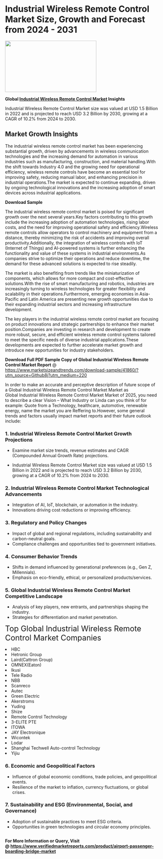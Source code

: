 <H1>Industrial Wireless Remote Control Market Size, Growth and Forecast from 2024 - 2031</H1><img class="aligncenter size-medium wp-image-584254" src="https://thirdeyenews.in/wp-content/uploads/2024/09/Global-Market-Research-300x168.jpeg" alt="" width="300" height="168" /><p><strong>Global&nbsp;<a href="https://www.marketsizeandtrends.com/download-sample/41860/?utm_source=Github8j?utm_medium=220">Industrial Wireless Remote Control Market</a> Insights</strong></p><p>Industrial Wireless Remote Control Market size was valued at USD 1.5 Billion in 2022 and is projected to reach USD 3.2 Billion by 2030, growing at a CAGR of 10.2% from 2024 to 2030.</p><p><h2>Market Growth Insights</h2> <p>The industrial wireless remote control market has been experiencing substantial growth, driven by advancements in wireless communication technologies and the increasing demand for automation in various industries such as manufacturing, construction, and material handling.With the shift towards Industry 4.0 and the growing need for operational efficiency, wireless remote controls have become an essential tool for improving safety, reducing manual labor, and enhancing precision in industrial operations.The market is expected to continue expanding, driven by ongoing technological innovations and the increasing adoption of smart devices across industrial applications.</p> <p><strong>Download Sample</strong></p> <p>The industrial wireless remote control market is poised for significant growth over the next several years.Key factors contributing to this growth include the increasing adoption of automation technologies, rising labor costs, and the need for improving operational safety and efficiency.Wireless remote controls allow operators to control machinery and equipment from a distance, thereby minimizing the risk of accidents and improving overall productivity.Additionally, the integration of wireless controls with IoT (Internet of Things) and AI-powered systems is further enhancing the functionality and value of these systems in industrial environments.As companies strive to optimize their operations and reduce downtime, the demand for these advanced solutions is expected to rise steadily.</p> <p>The market is also benefiting from trends like the miniaturization of components, which allows for more compact and cost-effective solutions.With the rise of smart manufacturing and robotics, industries are increasingly turning to wireless technologies for greater flexibility and scalability in their operations.Furthermore, emerging economies in Asia-Pacific and Latin America are presenting new growth opportunities due to their expanding industrial sectors and increasing infrastructure development.</p> <p>The key players in the industrial wireless remote control market are focusing on product innovations and strategic partnerships to enhance their market position.Companies are investing in research and development to create more robust, secure, and efficient wireless remote control systems tailored to meet the specific needs of diverse industrial applications.These developments are expected to further accelerate market growth and introduce new opportunities for industry stakeholders.</p> <p><span class=""><strong>Download Full PDF Sample Copy of Global Industrial Wireless Remote Control Market Report</strong> @ <a href="https://www.marketsizeandtrends.com/download-sample/41860/?utm_source=Github8j?utm_medium=220" target="_blank">https://www.marketsizeandtrends.com/download-sample/41860/?utm_source=Github8j?utm_medium=220</a></span></p><p>In order to make an accurate and perceptive description of future scope of a Global&nbsp;Industrial Wireless Remote Control Market Market as Global&nbsp;Industrial Wireless Remote Control Market Market of 2025, you need to describe a clear Vision &ndash; What Industry or Linda can you think of for example: Quote from a Technology, healthcare, automotive, renewable energy, name the market you are Reffering to.However, some general trends and factors usually impact market reports and their future outlook include:</p><h3>1.&nbsp;<strong>Industrial Wireless Remote Control Market Growth Projections</strong></h3><ul><li>Examine market size trends, revenue estimates and CAGR (Compounded Annual Growth Rate) projections.</li><li><p>Industrial Wireless Remote Control Market size was valued at USD 1.5 Billion in 2022 and is projected to reach USD 3.2 Billion by 2030, growing at a CAGR of 10.2% from 2024 to 2030.</p></li></ul><h3>2.&nbsp;<strong>Industrial Wireless Remote Control Market Technological Advancements</strong></h3><ul><li>Integration of AI, IoT, blockchain, or automation in the industry.</li><li>Innovations driving cost reductions or improving efficiency.</li></ul><h3>3.&nbsp;<strong>Regulatory and Policy Changes</strong></h3><ul><li>Impact of global and regional regulations, including sustainability and carbon-neutral goals.</li><li>Compliance challenges and opportunities tied to government initiatives.</li></ul><h3>4.&nbsp;<strong>Consumer Behavior Trends</strong></h3><ul><li>Shifts in demand influenced by generational preferences (e.g., Gen Z, Millennials).</li><li>Emphasis on eco-friendly, ethical, or personalized products/services.</li></ul><h3>5.&nbsp;<strong>Global Industrial Wireless Remote Control Market Competitive Landscape</strong></h3><ul><li>Analysis of key players, new entrants, and partnerships shaping the industry.</li><li>Strategies for differentiation and market penetration.</li></ul><p data-pm-slice="1 1 []"><span style="color: inherit; font-family: inherit; font-size: 25px;">Top Global Industrial Wireless Remote Control Market Companies</span></p><div class="" data-test-id=""><p><li>HBC</li><li> Hetronic Group</li><li> Laird(Cattron Group)</li><li> OMNEX(Eaton)</li><li> Ikusi</li><li> Tele Radio</li><li> NBB</li><li> Scanreco</li><li> Autec</li><li> Green Electric</li><li> Akerstroms</li><li> Yuding</li><li> Shize</li><li> Remote Control Technology</li><li> 3-ELITE PTE</li><li> ITOWA</li><li> JAY Electronique</li><li> Wicontek</li><li> Lodar</li><li> Shanghai Techwell Auto-control Technology</li><li> Yijiu</li></p></div><h3>6.&nbsp;<strong>Economic and Geopolitical Factors</strong></h3><ul><li>Influence of global economic conditions, trade policies, and geopolitical events.</li><li>Resilience of the market to inflation, currency fluctuations, or global crises.</li></ul><h3>7.&nbsp;<strong>Sustainability and ESG (Environmental, Social, and Governance)</strong></h3><ul><li>Adoption of sustainable practices to meet ESG criteria.</li><li>Opportunities in green technologies and circular economy principles.</li></ul><h2><strong style="font-size: 14px;">For More Information or Query, Visit @&nbsp;</strong><a style="background-color: #ffffff; font-size: 14px;" href="https://www.marketsizeandtrends.com/report/industrial-wireless-remote-control-market/" target="_blank">https://www.verifiedmarketreports.com/product/airport-passenger-boarding-bridge-market</a></h2>